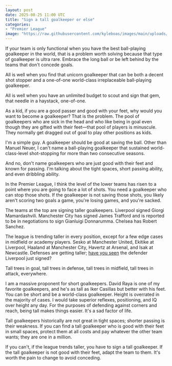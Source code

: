```yaml
---
layout: post
date: 2025-08-25 11:00 UTC
title: "Sign a tall goalkeeper or else"
categories:
- "Premier League"
image: "https://raw.githubusercontent.com/kyleboas/images/main/uploads/2025/08/24/Image-24Aug2025_19:30:06.png"
---
```


If your team is only functional when you have the best ball-playing goalkeeper in the world, that is a problem worth solving because that type of goalkeeper is ultra rare. Embrace the long ball or be left behind by the teams that don't concede goals.

<!---more--->

All is well when you find that unicorn goalkeeper that can be both a decent shot stopper and a one-of-one world-class irreplaceable ball-playing goalkeeper. 

All is well when you have an unlimited budget to scout and sign that gem, that needle in a haystack, one-of-one. 

As a kid, if you are a good passer and good with your feet, why would you want to become a goalkeeper? That is the problem. The pool of goalkeepers who are sick in the head and who like being in goal even though they are gifted with their feet—that pool of players is minuscule. They normally get dragged out of goal to play other positions as kids.

I'm a simple guy. A goalkeeper should be good at saving the ball. Other than Manuel Neuer, I can't name a ball-playing goalkeeper that sustained world-class-level shot-stopping for more than two consecutive seasons. 

And no, don't name goalkeepers who are just good with their feet and known for passing. I'm talking about the tight spaces, short passing ability, and even dribbling ability.

In the Premier League, I think the level of the lower teams has risen to a point where you are going to face a lot of shots. You need a goalkeeper who can stop those shots. If the goalkeeper is not saving those shots, you likely aren't scoring two goals a game, you're losing games, and you're sacked. 

The teams at the top are signing taller goalkeepers. Liverpool signed Giorgi Mamardashvili. Manchester City has signed James Trafford and is reported to be in negotiations to sign Gianluigi Donnarumma. Chelsea has Robert Sanchez. 

The league is trending taller in every position, except for a few edge cases in midfield or academy players. Sesko at Manchester United, Ekitike at Liverpool, Haaland at Manchester City, Havertz at Arsenal, and Isak at Newcastle. Defenses are getting taller; [have you seen](https://x.com/lfctransferroom/status/1956559770803925052?s=46&t=EwWKBMyY400eGGXYwoRkiw) the defender Liverpool just signed? 

Tall trees in goal, tall trees in defense, tall trees in midfield, tall trees in attack, everywhere.

I am a massive proponent for short goalkeepers. David Raya is one of my favorite goalkeepers, and he's as tall as Iker Casillas but better with his feet. You can be short and be a world-class goalkeeper. Height is overrated in the majority of cases. I would take superior reflexes, positioning, and IQ over height any day. For the purposes of defending against corners and reach, being tall makes things easier. It's a sad factor of life.

Tall goalkeepers historically are not great in tight spaces; shorter passing is their weakness. If you can find a tall goalkeeper who is good with their feet in small spaces, protect them at all costs and pay whatever the other team wants; they are one in a million. 

If you can't, if the league trends taller, you have to sign a tall goalkeeper. If the tall goalkeeper is not good with their feet, adapt the team to them. It's worth the pain to change to avoid conceding.